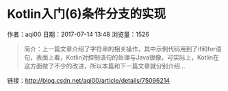 # Kotlin入门(6)条件分支的实现
作者：aqi00
日期：2017-07-14 13:48
浏览量：1526
> 简介：上一篇文章介绍了字符串的相关操作，其中示例代码用到了if和for语句，表面上看，Kotlin对控制语句的处理与Java很像，可实际上，Kotlin在这方面做了不少的改进，所以本篇和下一篇文章就分别介绍...

 链接：http://blog.csdn.net/aqi00/article/details/75096214
